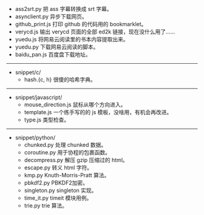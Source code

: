 + ass2srt.py 把 ass 字幕转换成 srt 字幕。
+ asynclient.py 异步下载网页。
+ github_print.js 打印 github 的代码用的 bookmarklet。
+ verycd.js 输出 verycd 页面的全部 ed2k 链接，现在没什么用了……
+ yuedu.js 将网易云阅读里的书本内容提取出来。
+ yuedu.py 下载网易云阅读的脚本。
+ baidu_pan.js 百度盘下载地址。

------

+ snippet/c/
    - hash.{c, h} 很傻的哈希字典。

------

+ snippet/javascript/
    - mouse_direction.js 鼠标从哪个方向进入。
    - template.js 一个练手写的的 js 模板，没啥用，有机会再改进。
    - type.js 类型检查。

------

+ snippet/python/
    - chunked.py 处理 chunked 数据。
    - coroutine.py 用于协程的包裹函数。
    - decompress.py 解压 gzip 压缩过的 html。
    - escape.py 转义 html 字符。
    - kmp.py Knuth-Morris-Pratt 算法。
    - pbkdf2.py PBKDF2加密。
    - singleton.py singleton 实现。
    - time_it.py timeit 模块用例。
    - trie.py trie 算法。
